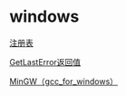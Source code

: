 # windows

[注册表](注册表/注册表.md "注册表")

[GetLastError返回值](GetLastError返回值/GetLastError返回值.md "GetLastError返回值")

[MinGW（gcc\_for\_windows）](MinGW（gcc_for_windows）/MinGW（gcc_for_windows）.md "MinGW（gcc_for_windows）")
